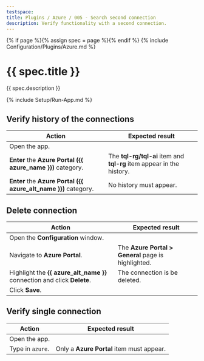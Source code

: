 ```yaml
---
testspace:
title: Plugins / Azure / 005 - Search second connection
description: Verify functionality with a second connection.
---
```


{% if page %}{% assign spec = page %}{% endif %}
{% include Configuration/Plugins/Azure.md %}

# {{ spec.title }}

{{ spec.description }}

{% include Setup/Run-App.md %}

## Verify history of the connections

| Action                                                          | Expected result                                                       |
| --------------------------------------------------------------- | --------------------------------------------------------------------- |
| Open the app.                                                   |                                                                       |
| **Enter** the **Azure Portal ({{ azure_name }})** category.     | The **tql-rg/tql-ai** item and **tql-rg** item appear in the history. |
| **Enter** the **Azure Portal ({{ azure_alt_name }})** category. | No history must appear.                                               |

## Delete connection

| Action                                                                  | Expected result                                     |
| ----------------------------------------------------------------------- | --------------------------------------------------- |
| Open the **Configuration** window.                                      |                                                     |
| Navigate to **Azure Portal**.                                           | The **Azure Portal > General** page is highlighted. |
| Highlight the **{{ azure_alt_name }}** connection and click **Delete**. | The connection is be deleted.                       |
| Click **Save**.                                                         |                                                     |

## Verify single connection

| Action           | Expected result                           |
| ---------------- | ----------------------------------------- |
| Open the app.    |                                           |
| Type in `azure`. | Only a **Azure Portal** item must appear. |
